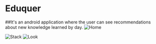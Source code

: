 # Eduquer
##It's an android application where the user can see recommendations about new knowledge learned by day.
![Home](https://raw.githubusercontent.com/juanortiz10/Eduquer/master/screens/device-2015-06-26-092711.png)

![Stack](juanortiz10.github.com/Eduquer/screens/device-2015-06-26-092810.png)
![Look](juanortiz10.github.com/Eduquer/screens/device-2015-06-26-092910.png)
